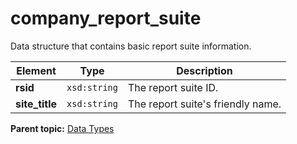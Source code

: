 # company_report_suite

Data structure that contains basic report suite information.

|Element|Type|Description|
|-------|----|-----------|
|**rsid** |`xsd:string` | The report suite ID. |
|**site_title** |`xsd:string` | The report suite's friendly name. |

**Parent topic:** [Data Types](../data_types/c_datatypes.md)

